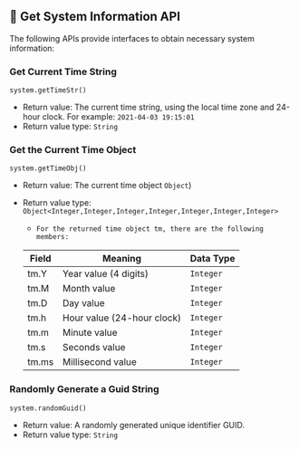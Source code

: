 ## 📜 Get System Information API

The following APIs provide interfaces to obtain necessary system information:

### Get Current Time String

`system.getTimeStr()`

- Return value: The current time string, using the local time zone and 24-hour clock.
  For example: `2021-04-03 19:15:01`
- Return value type: `String`

### Get the Current Time Object

`system.getTimeObj()`

- Return value: The current time object `Object`)

- Return value type:  `Object<Integer,Integer,Integer,Integer,Integer,Integer,Integer>`

  -     For the returned time object tm, there are the following members:

  | Field | Meaning              | Data Type |
  | ----- | -------------------- | --------- |
  | tm.Y  | Year value (4 digits)| `Integer` |
  | tm.M  | Month value          | `Integer` |
  | tm.D  | Day value            | `Integer` |
  | tm.h  | Hour value (24-hour clock)|`Integer` |
  | tm.m  | Minute value         | `Integer` |
  | tm.s  | Seconds value        | `Integer` |
  | tm.ms | Millisecond value    | `Integer` |

### Randomly Generate a Guid String

`system.randomGuid()` 

- Return value: A randomly generated unique identifier GUID.
- Return value type:  `String`
